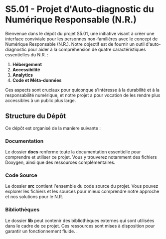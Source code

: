 # S5.01 - Projet d'Auto-diagnostic du Numérique Responsable (N.R.)

Bienvenue dans le dépôt du projet S5.01, une initiative visant à créer une interface conviviale pour les personnes non-familières avec le concept de Numérique Responsable (N.R.). Notre objectif est de fournir un outil d'auto-diagnostic pour aider à la compréhension de quatre caractéristiques essentielles du N.R. :

1. **Hébergement**
2. **Accessibilité**
3. **Analytics**
4. **Code et Méta-données**

Ces aspects sont cruciaux pour quiconque s'intéresse à la durabilité et à la responsabilité numérique, et notre projet a pour vocation de les rendre plus accessibles à un public plus large.

## Structure du Dépôt

Ce dépôt est organisé de la manière suivante :

### Documentation
Le dossier **docs** renferme toute la documentation essentielle pour comprendre et utiliser ce projet. Vous y trouverez notamment des fichiers Doxygen, ainsi que des ressources complémentaires.

### Code Source
Le dossier **src** contient l'ensemble du code source du projet. Vous pouvez explorer les fichiers et les sources pour mieux comprendre notre approche et nos solutions pour le N.R.

### Bibliothèques
Le dossier **lib** peut contenir des bibliothèques externes qui sont utilisées dans le cadre de ce projet. Ces ressources sont mises à disposition pour garantir un fonctionnement fluide.
.